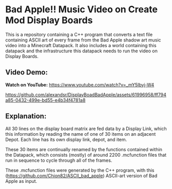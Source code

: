 # Bad Apple!! Music Video on Create Mod Display Boards

This is a repository containing a C++ program that converts a text file containing ASCII art of every frame from the Bad Apple shadow art music video into a Minecraft Datapack. It also includes a world containing this datapack and the infrastructure this datapack needs to run the video on Display Boards.

## Video Demo: 

**Watch on YouTube:**
https://www.youtube.com/watch?v=_mY5Ibyj-W4

https://github.com/alexandsr/DisplayBoadBadApple/assets/61996958/ff794a85-0432-499e-bd55-e4b34f4781a8

## Explanation:
All 30 lines on the display board matrix are fed data by a Display Link, which this information by reading the name of one of 30 items on an adjacent Depot. Each line has its own display link, depot, and item.

These 30 items are continually renamed by the functions contained within the Datapack, which consists (mostly) of around 2200 .mcfunction files that run in sequence to cycle through all of the frames.

These .mcfunction files were generated by the C++ program, with this (https://github.com/Chion82/ASCII_bad_apple) ASCII-art version of Bad Apple as input.
